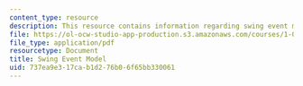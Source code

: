 ```yaml
---
content_type: resource
description: This resource contains information regarding swing event model.
file: https://ol-ocw-studio-app-production.s3.amazonaws.com/courses/1-00-introduction-to-computers-and-engineering-problem-solving-spring-2012/737ea9e317cab1d276b06f65bb330061_MIT1_00S12_Lec_18.pdf
file_type: application/pdf
resourcetype: Document
title: Swing Event Model
uid: 737ea9e3-17ca-b1d2-76b0-6f65bb330061
---
```

